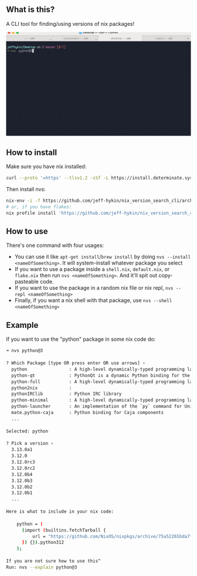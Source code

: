 
<!--                                               -->
<!--                                               -->
<!-- DO NOT EDIT ME; EDIT ./build_helper/readme.md -->
<!--                                               -->
<!--                                               -->

## What is this?

A CLI tool for finding/using versions of nix packages!

<img src="/docs/nvs_updated.gif" alt="cli command usage with dynamic responses">

## How to install

Make sure you have nix installed:

```sh
curl --proto '=https' --tlsv1.2 -sSf -L https://install.determinate.systems/nix | sh -s -- install
```

Then install nvs:

```sh
nix-env -i -f https://github.com/jeff-hykin/nix_version_search_cli/archive/4269e1dc61df2f66a8e1d02ff78a631feeeb1031.tar.gz
# or, if you have flakes:
nix profile install 'https://github.com/jeff-hykin/nix_version_search_cli/archive/4269e1dc61df2f66a8e1d02ff78a631feeeb1031.tar.gz#nvs'
```

## How to use

There's one command with four usages:
- You can use it like `apt-get install`/`brew install` by doing `nvs --install <nameOfSomething>`. It will system-install whatever package you select
- If you want to use a package inside a `shell.nix`, `default.nix`, or `flake.nix` then run `nvs <nameOfSomething>`. And it'll spit out copy-pasteable code.
- If you want to use the package in a random nix file or nix repl, `nvs --repl <nameOfSomething>`
- Finally, if you want a nix shell with that package, use `nvs --shell <nameOfSomething>`

## Example

If you want to use the "python" package in some nix code do:

```sh
➜ nvs python@3

? Which Package [type OR press enter OR use arrows] › 
  python                : A high-level dynamically-typed programming language
  python-qt             : PythonQt is a dynamic Python binding for the Qt framework. It offers an easy way to embed the Python 
  python-full           : A high-level dynamically-typed programming language
  python2nix            : 
  pythonIRClib          : Python IRC library
  python-minimal        : A high-level dynamically-typed programming language
  python-launcher       : An implementation of the `py` command for Unix-based platforms
  mate.python-caja      : Python binding for Caja components
  ...
  
Selected: python

? Pick a version › 
  3.13.0a1
  3.12.0
  3.12.0rc3
  3.12.0rc2
  3.12.0b4
  3.12.0b3
  3.12.0b2
  3.12.0b1
  ...

Here is what to include in your nix code:

    python = (
      (import (builtins.fetchTarball {
          url = "https://github.com/NixOS/nixpkgs/archive/75a52265bda7fd25e06e3a67dee3f0354e73243c.tar.gz";
      }) {}).python312
    );

If you are not sure how to use this^
Run: nvs --explain python@3
```

